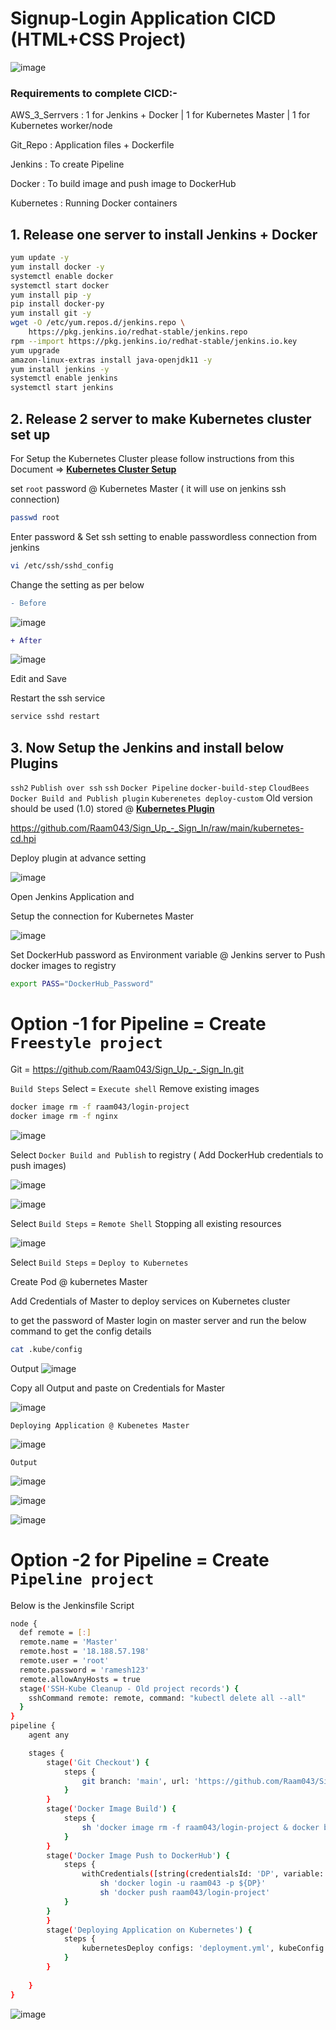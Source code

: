 # Signup-Login Application CICD (HTML+CSS Project)


![image](https://user-images.githubusercontent.com/111989928/200379298-29db6f9d-f9e9-43b8-ad99-89796d960f3b.png)




### Requirements to complete CICD:- 

AWS_3_Serrvers : 1 for Jenkins + Docker | 1 for Kubernetes Master | 1 for Kubernetes worker/node

Git_Repo : Application files + Dockerfile

Jenkins : To create Pipeline

Docker : To build image and push image to DockerHub

Kubernetes : Running Docker containers

## 1. Release one server to install Jenkins + Docker

```sh
yum update -y
yum install docker -y
systemctl enable docker
systemctl start docker
yum install pip -y
pip install docker-py
yum install git -y
wget -O /etc/yum.repos.d/jenkins.repo \
    https://pkg.jenkins.io/redhat-stable/jenkins.repo
rpm --import https://pkg.jenkins.io/redhat-stable/jenkins.io.key
yum upgrade
amazon-linux-extras install java-openjdk11 -y
yum install jenkins -y
systemctl enable jenkins
systemctl start jenkins
```
## 2. Release 2 server to make Kubernetes cluster set up

For Setup the Kubernetes Cluster please follow instructions from this Document => **[Kubernetes Cluster Setup](https://github.com/Raam043/Projects/blob/main/Kubernetes_Project-1-Kubeadm.md)**

set `root` password @ Kubernetes Master ( it will use on jenkins ssh connection)
```sh
passwd root
```
Enter password & Set ssh setting to enable passwordless connection from jenkins
```sh
vi /etc/ssh/sshd_config
```
Change the setting as per below

```diff
- Before 
```
![image](https://user-images.githubusercontent.com/111989928/198711105-0672a166-bf18-4922-a0dd-074bf7f75f8d.png)
```diff
+ After
```
![image](https://user-images.githubusercontent.com/111989928/198711366-3b7384d3-e18c-42c4-b966-149aeaefbcd6.png)

Edit and Save 

Restart the ssh service
```sh
service sshd restart
```


## 3. Now Setup the Jenkins and install below Plugins

`ssh2`
`Publish over ssh`
`ssh`
`Docker Pipeline`
`docker-build-step`
`CloudBees Docker Build and Publish plugin`
`Kuberenetes deploy-custom` Old version should be used (1.0) stored @ **[Kubernetes Plugin](https://github.com/Raam043/Sign_Up_-_Sign_In/blob/main/kubernetes-cd.hpi)**

https://github.com/Raam043/Sign_Up_-_Sign_In/raw/main/kubernetes-cd.hpi

Deploy plugin at advance setting

![image](https://user-images.githubusercontent.com/111989928/200244582-63b42e64-93da-47d3-88d2-887f995d9687.png)


Open Jenkins Application and 

Setup the connection for Kubernetes Master


![image](https://user-images.githubusercontent.com/111989928/200245147-069f0a9c-514d-4943-b65f-b972e26bc569.png)




Set DockerHub password as Environment variable @ Jenkins server to Push docker images to registry 
```sh
export PASS="DockerHub_Password"
```


# Option -1 for Pipeline = Create `Freestyle project`

Git = https://github.com/Raam043/Sign_Up_-_Sign_In.git

`Build Steps` Select = `Execute shell` Remove existing images

```sh
docker image rm -f raam043/login-project
docker image rm -f nginx
```
![image](https://user-images.githubusercontent.com/111989928/200275474-13c09fb9-570c-4325-b1d1-12388845aa18.png)





Select `Docker Build and Publish` to registry ( Add DockerHub credentials to push images)

![image](https://user-images.githubusercontent.com/111989928/200275901-a0b4ccbd-dcca-4966-b388-cf1fe72e65da.png)

![image](https://user-images.githubusercontent.com/111989928/200275925-43da8ada-ddc2-474b-8af2-daf3c61c07b7.png)



Select `Build Steps` = `Remote Shell` Stopping all existing resources 


![image](https://user-images.githubusercontent.com/111989928/200278952-c5e8e9f6-0246-4dda-a964-749ee0d76dcf.png)




Select `Build Steps` = `Deploy to Kubernetes`


Create Pod @ kubernetes Master

Add Credentials of Master to deploy services on Kubernetes cluster

to get the password of Master login on master server and run the below command to get the config details
```sh
cat .kube/config
```
Output
![image](https://user-images.githubusercontent.com/111989928/200277577-403fd191-56bc-467a-88d2-0303ed058e20.png)


Copy all Output and paste on Credentials for Master

![image](https://user-images.githubusercontent.com/111989928/200278321-96c79bc1-9104-434e-90a9-e025f2e2c474.png)




`Deploying Application @ Kubenetes Master`

![image](https://user-images.githubusercontent.com/111989928/200303498-7f6e8c92-ea8b-48d8-bec7-01989a26f1d8.png)






`Output`



![image](https://user-images.githubusercontent.com/111989928/200188753-d92aad4c-f660-47a3-89a9-7864702598ac.png)


![image](https://user-images.githubusercontent.com/111989928/200188737-177e2ba2-bd7e-40d4-b754-6b0c446a1e98.png)

![image](https://user-images.githubusercontent.com/111989928/200188772-487730b2-5961-47db-806a-fe8b4366f11e.png)



# Option -2 for Pipeline = Create `Pipeline project`

Below is the Jenkinsfile Script

```sh
node {
  def remote = [:]
  remote.name = 'Master'
  remote.host = '18.188.57.198'
  remote.user = 'root'
  remote.password = 'ramesh123'
  remote.allowAnyHosts = true
  stage('SSH-Kube Cleanup - Old project records') {
    sshCommand remote: remote, command: "kubectl delete all --all"
  }
}
pipeline {
    agent any

    stages {
        stage('Git Checkout') {
            steps {
                git branch: 'main', url: 'https://github.com/Raam043/Sign_Up_-_Sign_In.git'
            }
        }
        stage('Docker Image Build') {
            steps {
                sh 'docker image rm -f raam043/login-project & docker build -t raam043/login-project .'
            }
        }
        stage('Docker Image Push to DockerHub') {
            steps {
                withCredentials([string(credentialsId: 'DP', variable: 'DP')]) {
                    sh 'docker login -u raam043 -p ${DP}'
                    sh 'docker push raam043/login-project'
            }
        }
        }
        stage('Deploying Application on Kubernetes') {
            steps {
                kubernetesDeploy configs: 'deployment.yml', kubeConfig: [path: ''], kubeconfigId: 'Kube-master-cnfg', secretName: '', ssh: [sshCredentialsId: '*', sshServer: ''], textCredentials: [certificateAuthorityData: '', clientCertificateData: '', clientKeyData: '', serverUrl: 'https://']
            }
        }
        
    }    
}
```


![image](https://user-images.githubusercontent.com/111989928/200372184-32120361-8419-4f44-850a-5985915bd9ac.png)


